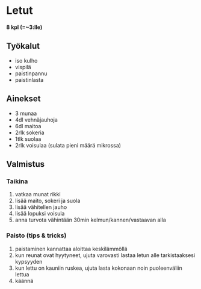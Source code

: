# Letut 

**8 kpl (=~3:lle)**


## Työkalut

- iso kulho
- vispilä
- paistinpannu
- paistinlasta


## Ainekset

- 3 munaa
- 4dl vehnäjauhoja
- 6dl maitoa
- 2rlk sokeria
- 1tlk suolaa
- 2rlk voisulaa (sulata pieni määrä mikrossa)


## Valmistus

### Taikina

1. vatkaa munat rikki
2. lisää maito, sokeri ja suola
3. lisää vähitellen jauho
4. lisää lopuksi voisula
5. anna turvota vähintään 30min kelmun/kannen/vastaavan alla


### Paisto (tips & tricks)

1. paistaminen kannattaa aloittaa keskilämmöllä
2. kun reunat ovat hyytyneet, ujuta varovasti lastaa letun alle tarkistaaksesi kypsyyden
3. kun lettu on kauniin ruskea, ujuta lasta kokonaan noin puoleenväliin lettua
4. käännä



